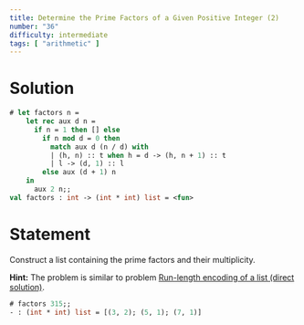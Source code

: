 ```yaml
---
title: Determine the Prime Factors of a Given Positive Integer (2)
number: "36"
difficulty: intermediate
tags: [ "arithmetic" ]
---
```


# Solution

```ocaml
# let factors n =
    let rec aux d n =
      if n = 1 then [] else
        if n mod d = 0 then
          match aux d (n / d) with
          | (h, n) :: t when h = d -> (h, n + 1) :: t
          | l -> (d, 1) :: l
        else aux (d + 1) n
    in
      aux 2 n;;
val factors : int -> (int * int) list = <fun>
```

# Statement

Construct a list containing the prime factors and their multiplicity.

**Hint:** The problem is similar to problem
[Run-length encoding of a list (direct solution)](#10).

```ocaml
# factors 315;;
- : (int * int) list = [(3, 2); (5, 1); (7, 1)]
```
